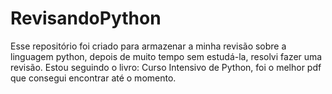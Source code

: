 # RevisandoPython
Esse repositório foi criado para armazenar a minha revisão sobre a linguagem python, depois de muito tempo sem estudá-la,
resolvi fazer uma revisão. Estou seguindo o livro: Curso Intensivo de Python, foi o melhor pdf que consegui encontrar até o momento.
